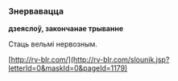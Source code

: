 ### Знервавацца
**дзеяслоў, закончанае трыванне**

Стаць вельмі нервозным.

<a rel="author">[http://rv-blr.com/](http://rv-blr.com/slounik.jsp?letterId=0&maskId=0&pageId=1179)</a>
